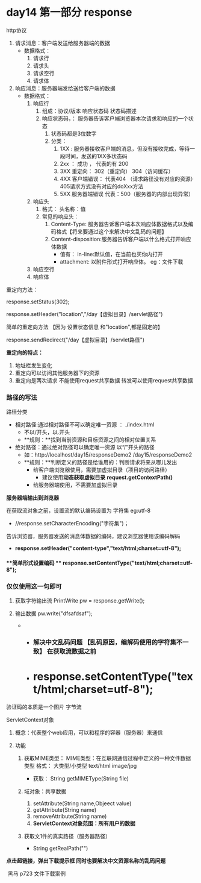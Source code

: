 # day14  第一部分  response

http协议

1. 请求消息：客户端发送给服务器端的数据
   * 数据格式：
     1. 请求行
     2. 请求头
     3. 请求空行
     4. 请求体
2. 响应消息：服务器端发给送给客户端的数据
   * 数据格式：
     1. 响应行
        1. 组成：协议/版本  响应状态码  状态码描述
        2. 响应状态码，： 服务器告诉客户端浏览器本次请求和响应的一个状态
           1. 状态码都是3位数字
           2. 分类：
              1.   1XX   : 服务器接收客户端的消息，但没有接收完成，等待一段时间，发送的1XX多状态码
              2.   2xx   ： 成功 ，  代表的有  200
              3.  3XX     重定向： 302（重定向）  304（访问缓存）
              4.  4XX     客户端错误：  代表404  （请求路径没有对应的资源）   405请求方式没有对应的doXxx方法
              5.  5XX     服务器端错误   代表：500（服务器的内部出现异常）
     2. 响应头
        1. 格式：  头名称：值
        2. 常见的响应头：
           1. Content-Type:  服务器告诉客户端本次响应体数据格式以及编码格式【将来要通过这个来解决中文乱码的问题】
           2. Content-disposition:服务器告诉客户端以什么格式打开响应体数据
              * 值有：  in-line:默认值，在当前也买你内打开
              * attachment: 以附件形式打开响应体。  eg：文件下载
     3. 响应空行
     4. 响应体



重定向方法：

response.setStatus(302);

response.setHeader("location","/day【虚拟目录】/servlet路径")



简单的重定向方法 【因为  设置状态信息  和"location",都是固定的】

response.sendRedirect("/day【虚拟目录】/servlet路径")



**重定向的特点：**

1. 地址栏发生变化
2. 重定向可以访问其他服务器下的资源
3. 重定向是两次请求   不能使用request共享数据       转发可以使用request共享数据





### **路径的写法**

路径分类

* 相对路径:通过相对路径不可以确定唯一资源 ：       ./index.html   
  * 不以/开头，以.开头
  * **规则：**找到当前资源和目标资源之间的相对位置关系
* 绝对路径：通过绝对路径可以确定唯一资源  以“/”开头的路径
  * 如：http://localhost/day15/responseDemo2          /day15/responseDemo2 
  * **规则：**判断定义的路径是给谁用的：判断请求将来从哪儿发出
    * 给客户端浏览器使用，需要加虚拟目录（项目的访问路径）
      * 建议使用**动态获取虚拟目录**  **request.getContextPath()**  
    * 给服务器端使用，不需要加虚拟目录



**服务器端输出到浏览器**

在获取流对象之前，设置流的默认编码设置为  字符集    eg:utf-8

* //response.setCharacterEncoding("字符集")；

告诉浏览器，服务器发送的消息体数据的编码，建议浏览器使用该编码解码

* **response.setHeader("content-type","text/html;charset=utf-8");**  

#### **简单形式设置编码 **   response.setContentType("text/html;charset=utf-8");

### **仅仅使用这一句即可**

1. 获取字符输出流  PrintWrite  pw   =     response.getWrite();

2. 输出数据              pw.write("dfsafdsaf");

   * * ### **解决中文乱码问题**  【乱码原因，编解码使用的字符集不一致】 在获取流数据之前

     * # **response.setContentType("text/html;charset=utf-8");**



验证码的本质是一个图片  字节流





ServletContext对象

1. 概念：代表整个web应用，可以和程序的容器（服务器）来通信

2. 功能

   1. 获取MIME类型：   MIME类型：在互联网通信过程中定义的一种文件数据类型  格式：  大类型/小类型           text/html          image/jpg

      * 获取：  String   getMIMEType(String file)

   2. 域对象：共享数据

      1. setAttribute(String name,Objeect  value)
      2. getAttribute(String name)
      3. removeAttribute(String name)
      4. **ServletContext对象范围：所有用户的数据**

   3. 获取文1件的真实路径（服务器路径）

      * String  getRealPath("")

      

**点击超链接，弹出下载提示框      同时也要解决中文资源名称的乱码问题**

​     黑马 p723  文件下载案例